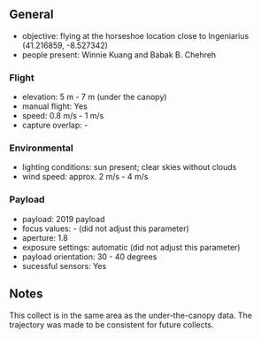 ## General
* objective: flying at the horseshoe location close to Ingeniarius (41.216859, -8.527342)
* people present: Winnie Kuang and Babak B. Chehreh

### Flight 
* elevation: 5 m - 7 m (under the canopy)
* manual flight: Yes
* speed: 0.8 m/s - 1 m/s
* capture overlap: -

### Environmental 
* lighting conditions: sun present; clear skies without clouds
* wind speed: approx. 2 m/s - 4 m/s

### Payload 
* payload: 2019 payload
* focus values: - (did not adjust this parameter)
* aperture: 1.8 
* exposure settings: automatic (did not adjust this parameter)
* payload orientation: 30 - 40 degrees
* sucessful sensors: Yes

## Notes
 This collect is in the same area as the under-the-canopy data. The trajectory was made to be consistent for future collects.